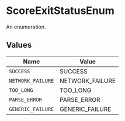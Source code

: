 # ScoreExitStatusEnum

An enumeration.


## Values

| Name              | Value             |
| ----------------- | ----------------- |
| `SUCCESS`         | SUCCESS           |
| `NETWORK_FAILURE` | NETWORK_FAILURE   |
| `TOO_LONG`        | TOO_LONG          |
| `PARSE_ERROR`     | PARSE_ERROR       |
| `GENERIC_FAILURE` | GENERIC_FAILURE   |